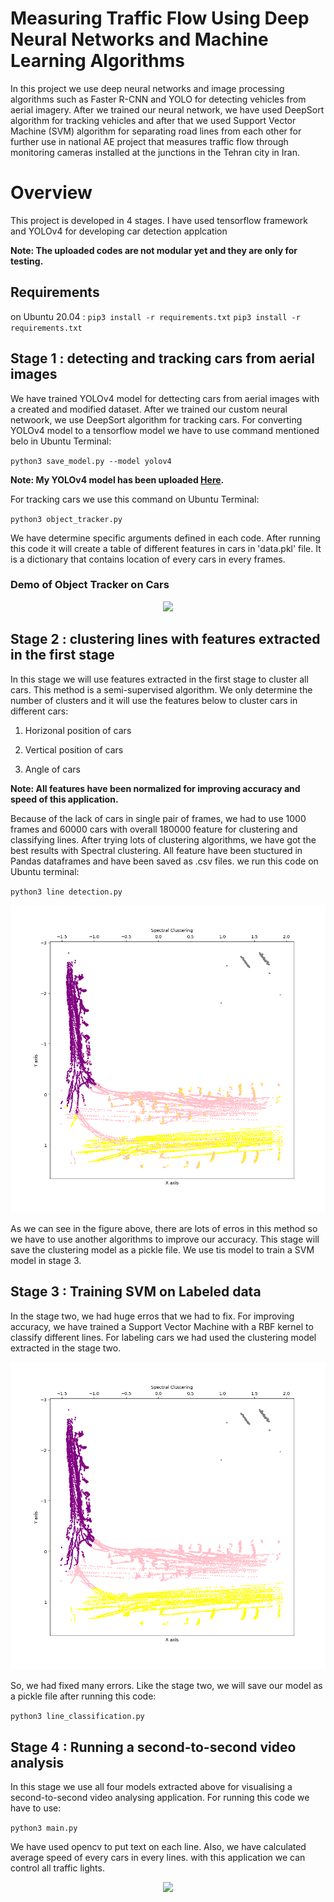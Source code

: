 # Measuring Traffic Flow Using Deep Neural Networks and Machine Learning Algorithms
In this project we use deep neural networks and image processing algorithms such as Faster R-CNN and YOLO for detecting vehicles from aerial imagery. After we trained our neural network, we have used DeepSort algorithm for tracking vehicles and after that we used Support Vector Machine (SVM) algorithm for separating road lines from each other for further use in national AE project that measures traffic flow through monitoring cameras installed at the junctions in the Tehran city in Iran.

# Overview

This project is developed in 4 stages. I have used tensorflow framework and YOLOv4 for developing car detection applcation

**Note: The uploaded codes are not modular yet and they are only for testing.**

## Requirements
on Ubuntu 20.04 :
`pip3 install -r requirements.txt`
`pip3 install -r requirements.txt`
    
## Stage 1 : detecting and tracking cars from aerial images

We have trained YOLOv4 model for dettecting cars from aerial images with a created and modified dataset. After we trained our custom neural netwoork, we use DeepSort algorithm for tracking cars. For converting YOLOv4 model to a tensorflow model we have to use command mentioned belo in Ubuntu Terminal:

`python3 save_model.py --model yolov4 `

**Note: My YOLOv4 model has been uploaded [Here](https://doc-08-84-docs.googleusercontent.com/docs/securesc/20suh9go1v3vlarroa5dsp4m809n4rbh/3ssikq7biincudege1abqb60la8oqrop/1623158550000/15400991575326207325/15400991575326207325/1krNerPoMZfPJXf-a9rgNXEILY0201gex?e=download&authuser=0&nonce=0761t5u6j0802&user=15400991575326207325&hash=6jfus4akvt3gkj2284m9bdd373df5l83).**

For tracking cars we use this command on Ubuntu Terminal:

`python3 object_tracker.py`

We have determine specific arguments defined in each code. After running this code it will create a table of different features in cars in 'data.pkl' file. It is a dictionary that contains location of every cars in every frames.

### Demo of Object Tracker on Cars

<p align="center"><img src="data/helpers/tracking.gif"\></p>

## Stage 2 : clustering lines with features extracted in the first stage

In this stage we will use features extracted in the first stage to cluster all cars. This method is a semi-supervised algorithm. We only determine the number of clusters and it will use the features below to cluster cars in different cars:

1. Horizonal position of cars

2. Vertical position of cars

3. Angle of cars

**Note: All features have been normalized for improving accuracy and speed of this application.**

Because of the lack of cars in single pair of frames, we had to use 1000 frames and 60000 cars with overall 180000 feature for clustering and classifying lines. After trying lots of clustering algorithms, we have got the best results with Spectral clustering. All feature have been stuctured in Pandas dataframes and have been saved as .csv files. we run this code on Ubuntu terminal:

`python3 line detection.py`

<p align="center"><img src="data/helpers/spec_4.png"\></p>

As we can see in the figure above, there are lots of erros in this method so we have to use another algorithms to improve our accuracy. This stage will save the clustering model as a pickle file. We use tis model to train a SVM model in stage 3.

## Stage 3 : Training SVM on Labeled data

In the stage two, we had huge erros that we had to fix. For improving accuracy, we have trained a Support Vector Machine with a RBF kernel to classify different lines. For labeling cars we had used the clustering model extracted in the stage two. 

<p align="center"><img src="data/helpers/spec_4_svm.png"\></p>

So, we had fixed many errors. Like the stage two, we will save our model as a pickle file after running this code:

`python3 line_classification.py`

## Stage 4 : Running a second-to-second video analysis

In this stage we use all four models extracted above for visualising a second-to-second video analysing application. For running this code we have to use:

`python3 main.py`

We have used opencv to put text on each line. Also, we have calculated average speed of every cars in every lines. with this application we can control all traffic lights.

<p align="center"><img src="data/helpers/classification.gif"\></p>

